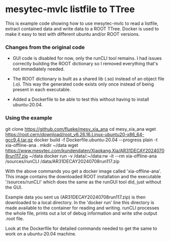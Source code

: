 # mesytec-mvlc listfile to TTree

This is example code showing how to use mesytec-mvlc to read a listfile, extract
contained data and write data to a ROOT TTree. Docker is used to make it easy to
test with different ubuntu and/or ROOT versions.

### Changes from the original code

* GUI code is disabled for now, only the runCLI tool remains. I had issues
  correctly building the ROOT dictionary so I removed everything that's not
  immediately needed.

* The ROOT dictionary is built as a shared lib (.so) instead of an object file
  (.o). This way the generated code exists only once instead of being present in
  each executable.

* Added a Dockerfile to be able to test this without having to install
  ubuntu-20.04.


### Using the example

  git clone https://github.com/flueke/mesy_xia_ana
  cd mesy_xia_ana
  wget https://root.cern/download/root_v6.26.16.Linux-ubuntu20-x86_64-gcc9.4.tar.gz
  docker build -f Dockerfile.ubuntu-20.04 --progress plain -t xia-offline-ana .
  mkdir ~/data
  wget https://www.mesytec.com/kundendaten/Xiaokang.Xia/AR31DECAY20240708run117.zip ~/data
  docker run -v /data/:~/data:rw -it --rm xia-offline-ana /sources/runCLI /data/AR31DECAY20240708run117.zip

With the above commands you get a docker image called 'xia-offline-ana'. This
image contains the downloaded ROOT installation and the executable
'/sources/runCLI' which does the same as the runGUI tool did, just without the
GUI.

Example data you sent us (AR31DECAY20240708run117.zip) is then downloaded to a
local directory. In the 'docker run' line this directory is made available to
the container for reading and writing. runCLI processes the whole file, prints
out a lot of debug information and write sthe output .root file.

Look at the Dockerfile for detailed commands needed to get the same to work on a
ubuntu-20.04 machine.
